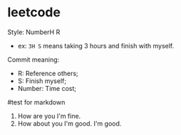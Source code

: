 # leetcode  

Style: NumberH R  
* ex: `3H S` means taking 3 hours and finish with myself.  

Commit meaning:  
* R: Reference others;  
* S: Finish myself;  
* Number:	Time cost;  

#test for markdown
1. How are you
	I'm fine.
2. How about you
	I'm good.
	I'm good.




































